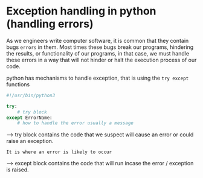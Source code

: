 # Exception handling in python (handling errors)

As we engineers write computer software, it is common that they contain bugs `errors` in them. Most times these bugs break our programs, hindering the results, or functionality of our programs, in that case, we must handle these errors in a way that will not hinder or halt the execution process of our code.

python has mechanisms to handle exception, that is using the `try except` functions

```py
#!/usr/bin/python3

try:
    # try block
except ErrorName:
    # how to handle the error usually a message
```
--> try block contains the code that we suspect will cause an error or could raise an exception.

`It is where an error is likely to occur`

--> except block contains the code that will run incase the error / exception is raised.
